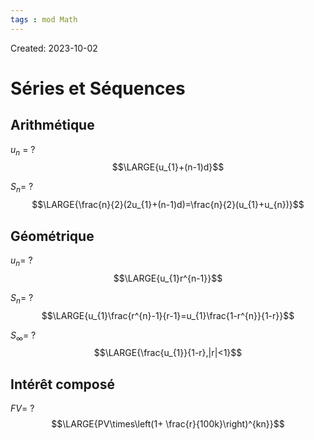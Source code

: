 ```yaml
---
tags : mod Math
---
```

Created: 2023-10-02

# Séries et Séquences
## Arithmétique
$u_{n}$ =
?
$$\LARGE{u_{1}+(n-1)d}$$
<!--SR:!2023-11-16,2,228-->

$S_n$=
?
$$\LARGE{\frac{n}{2}(2u_{1}+(n-1)d)=\frac{n}{2}(u_{1}+u_{n})}$$
<!--SR:!2023-11-16,6,250-->

## Géométrique
$u_{n}$=
?
$$\LARGE{u_{1}r^{n-1}}$$
<!--SR:!2023-11-14,1,228-->

$S_{n}$=
?
$$\LARGE{u_{1}\frac{r^{n}-1}{r-1}=u_{1}\frac{1-r^{n}}{1-r}}$$

$S_{\infty}$=
?
$$\LARGE{\frac{u_{1}}{1-r},|r|<1}$$
<!--SR:!2023-11-16,6,246-->

## Intérêt composé
$FV$=
?
$$\LARGE{PV\times\left(1+ \frac{r}{100k}\right)^{kn}}$$
<!--SR:!2023-11-18,5,230-->
